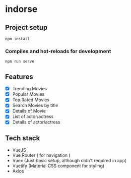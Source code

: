 # indorse 

## Project setup
```
npm install
```

### Compiles and hot-reloads for development
```
npm run serve
```

## Features

- [x] Trending Movies
- [x] Popular Movies
- [x] Top Rated Movies
- [x] Search Movies by title
- [x] Details of Movie
- [x] List of actor/actress
- [x] Details of actor/actress

## Tech stack

- VueJS
- Vue Router ( for navigation )
- Vuex (Just basic setup, although didn't required in app)
- Vuetify (Material CSS component for styling)
- Axios 